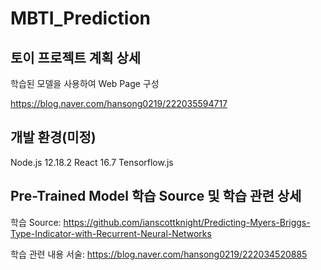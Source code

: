 # MBTI_Prediction

## 토이 프로젝트 계획 상세
학습된 모델을 사용하여 Web Page 구성 

https://blog.naver.com/hansong0219/222035594717

## 개발 환경(미정)
Node.js 12.18.2
React 16.7
Tensorflow.js

## Pre-Trained Model 학습 Source 및 학습 관련 상세 
학습 Source:
https://github.com/ianscottknight/Predicting-Myers-Briggs-Type-Indicator-with-Recurrent-Neural-Networks

학습 관련 내용 서술:
https://blog.naver.com/hansong0219/222034520885
